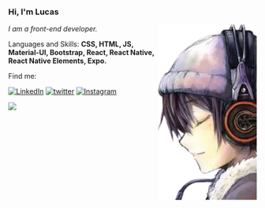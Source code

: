 ### Hi, I'm Lucas

<img align='right' src="https://github.com/lucsoliver/lucsoliver/blob/master/7819a7bc7fc9211ee6740f167ad6392d--anime-guys-hot-anime-removebg-preview.png" width="200">
<p><em> I am a front-end developer.</a>
</em></p>
 
<p align="left">
Languages and Skills: <strong>CSS, HTML, JS, Material-UI,
Bootstrap, React, React Native, React Native Elements, Expo. </strong>
</p>

<p align="left">
 Find me:
</p>

[![LinkedIn](https://img.shields.io/badge/LinkedIn-0077B5?style=for-the-badge&logo=linkedin&logoColor=white)](https://www.linkedin.com/in/lucas-oliveira-paula/)
[![twitter](https://img.shields.io/badge/twitter-1DA1F2?style=for-the-badge&logo=twitter&logoColor=white)](https://twitter.com/Lyuf_)
[![Instagram](https://img.shields.io/badge/instagram-962fbf?style=for-the-badge&logo=instagram&logoColor=white)](https://www.instagram.com/lucasoliverp_/)


<div>
  <a href="https://github.com/lucsoliver"> <img height="180em" src="https://github-readme-stats.vercel.app/api?username=lucsoliver&show_icons=true&theme=tokyonight&include_all_commits=true&count_private=true"/>
   </div>
<!--
- 👋 Hi, I’m @lucsoliver
- 👀 I’m interested in ...
- 🌱 I’m currently learning ...
- 💞️ I’m looking to collaborate on ...
- 📫 How to reach me ...

<!---
lucsoliver/lucsoliver is a ✨ special ✨ repository because its `README.md` (this file) appears on your GitHub profile.
You can click the Preview link to take a look at your changes.
--->

